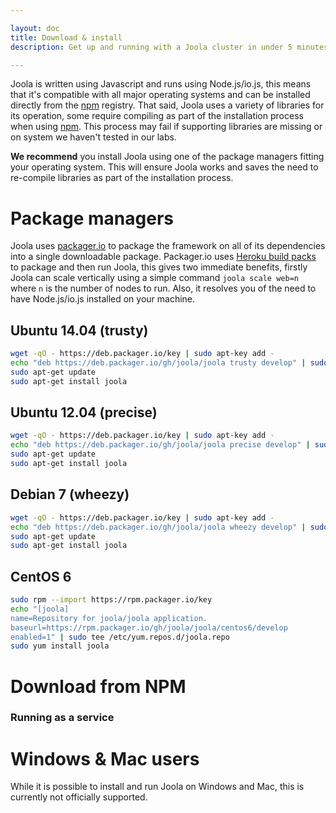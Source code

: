 ```yaml
---

layout: doc
title: Download & install
description: Get up and running with a Joola cluster in under 5 minutes.

---
```


Joola is written using Javascript and runs using Node.js/io.js, this means that it's compatible with all major operating systems and can be installed directly from the [npm](npm) registry.
That said, Joola uses a variety of libraries for its operation, some require compiling as part of the installation process when using [npm](npm).
This process may fail if supporting libraries are missing or on system we haven't tested in our labs.

**We recommend** you install Joola using one of the package managers fitting your operating system. This will ensure Joola works and saves the need to re-compile libraries as part of the installation process.

# Package managers

Joola uses [packager.io](pkg) to package the framework on all of its dependencies into a single downloadable package.
Packager.io uses [Heroku build packs](heroku) to package and then run Joola, this gives two immediate benefits, firstly Joola can scale vertically using a simple command `joola scale web=n` where `n` is the number of nodes to run.
Also, it resolves you of the need to have Node.js/io.js installed on your machine.

## Ubuntu 14.04 (trusty)

```bash
wget -qO - https://deb.packager.io/key | sudo apt-key add -
echo "deb https://deb.packager.io/gh/joola/joola trusty develop" | sudo tee /etc/apt/sources.list.d/joola.list
sudo apt-get update
sudo apt-get install joola
```

## Ubuntu 12.04 (precise)

```bash
wget -qO - https://deb.packager.io/key | sudo apt-key add -
echo "deb https://deb.packager.io/gh/joola/joola precise develop" | sudo tee /etc/apt/sources.list.d/joola.list
sudo apt-get update
sudo apt-get install joola
```

## Debian 7 (wheezy)

```bash
wget -qO - https://deb.packager.io/key | sudo apt-key add -
echo "deb https://deb.packager.io/gh/joola/joola wheezy develop" | sudo tee /etc/apt/sources.list.d/joola.list
sudo apt-get update
sudo apt-get install joola
```

## CentOS 6

```bash
sudo rpm --import https://rpm.packager.io/key
echo "[joola]
name=Repository for joola/joola application.
baseurl=https://rpm.packager.io/gh/joola/joola/centos6/develop
enabled=1" | sudo tee /etc/yum.repos.d/joola.repo
sudo yum install joola
```

# Download from NPM

### Running as a service

# Windows & Mac users

While it is possible to install and run Joola on Windows and Mac, this is currently not officially supported.